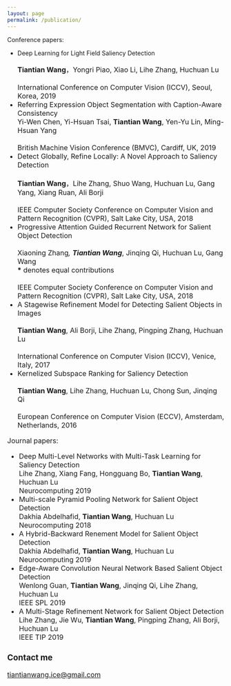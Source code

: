 ```yaml
---
layout: page
permalink: /publication/
---
```

Conference papers:

- Deep Learning for Light Field Saliency Detection<br/>  
  <font size="3"><strong>Tiantian Wang</strong>，Yongri Piao, Xiao Li, Lihe Zhang, Huchuan Lu<br/>  
  <font size="3">International Conference on Computer Vision (ICCV), Seoul, Korea, 2019
- Referring Expression Object Segmentation with Caption-Aware Consistency<br/>
  <font size="3">Yi-Wen Chen, Yi-Hsuan Tsai, <font size="3"><strong>Tiantian Wang</strong>, Yen-Yu Lin, Ming-Hsuan Yang<br/>  
  <font size="3">British Machine Vision Conference (BMVC), Cardiff, UK, 2019
- Detect Globally, Refine Locally: A Novel Approach to Saliency Detection<br/>  
  <font size="3"><strong>Tiantian Wang</strong>，Lihe Zhang, Shuo Wang, Huchuan Lu, Gang Yang, Xiang Ruan, Ali Borji<br/>  
  <font size="3">IEEE Computer Society Conference on Computer Vision and Pattern Recognition (CVPR), Salt Lake City, USA, 2018 
- Progressive Attention Guided Recurrent Network for Salient Object Detection<br/>  
  <font size="3">Xiaoning Zhang<strong>*</strong>, <strong>Tiantian Wang*</strong>, Jinqing Qi, Huchuan Lu, Gang Wang<br/>
  <font size="3"><strong>*</strong> denotes equal contributions<br/>    
  <font size="3">IEEE Computer Society Conference on Computer Vision and Pattern Recognition (CVPR), Salt Lake City, USA, 2018 
- A Stagewise Refinement Model for Detecting Salient Objects in Images<br/>   
  <font size="3"><strong>Tiantian Wang</strong>, Ali Borji, Lihe Zhang, Pingping Zhang, Huchuan Lu<br/>     
  <font size="3">International Conference on Computer Vision (ICCV), Venice, Italy, 2017
- Kernelized Subspace Ranking for Saliency Detection<br/>  
  <font size="3"><strong>Tiantian Wang</strong>, Lihe Zhang, Huchuan Lu, Chong Sun, Jinqing Qi<br/>  
  <font size="3">European Conference on Computer Vision (ECCV), Amsterdam, Netherlands, 2016

Journal papers:

- Deep Multi-Level Networks with Multi-Task Learning for Saliency Detection<br/>
  <font size="3">Lihe Zhang, Xiang Fang, Hongguang Bo, <strong>Tiantian Wang</strong>, Huchuan Lu<br/>
  <font size="3">Neurocomputing 2019
- Multi-scale Pyramid Pooling Network for Salient Object Detection<br/>
  <font size="3">Dakhia Abdelhafid, <strong>Tiantian Wang</strong>, Huchuan Lu<br/>
  <font size="3">Neurocomputing 2018
- A Hybrid-Backward Renement Model for Salient Object Detection<br/>
  <font size="3">Dakhia Abdelhafid, <strong>Tiantian Wang</strong>, Huchuan Lu<br/>
  <font size="3">Neurocomputing 2019
- Edge-Aware Convolution Neural Network Based Salient Object Detection<br/>
  <font size="3">Wenlong Guan, <strong>Tiantian Wang</strong>, Jinqing Qi, Lihe Zhang, Huchuan Lu<br/>
  <font size="3">IEEE SPL 2019
- A Multi-Stage Refinement Network for Salient Object Detection<br/>
  <font size="3">Lihe Zhang, Jie Wu, <strong>Tiantian Wang</strong>, Pingping Zhang, Ali Borji, Huchuan Lu<br/>
  <font size="3">IEEE TIP 2019
### Contact me

[tiantianwang.ice@gmail.com](mailto:tiantianwang.ice@gmail.com)
